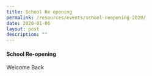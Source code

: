 ```yaml
---
title: School Re opening
permalink: /resources/events/school-reopening-2020/
date: 2020-01-06
layout: post
description: ""
---
```

#### School Re-opening

Welcome Back